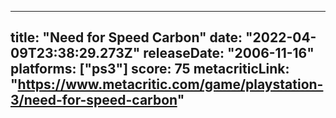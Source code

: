 
---
title: "Need for Speed Carbon"
date: "2022-04-09T23:38:29.273Z"
releaseDate: "2006-11-16"
platforms: ["ps3"]
score: 75
metacriticLink: "https://www.metacritic.com/game/playstation-3/need-for-speed-carbon"
---
